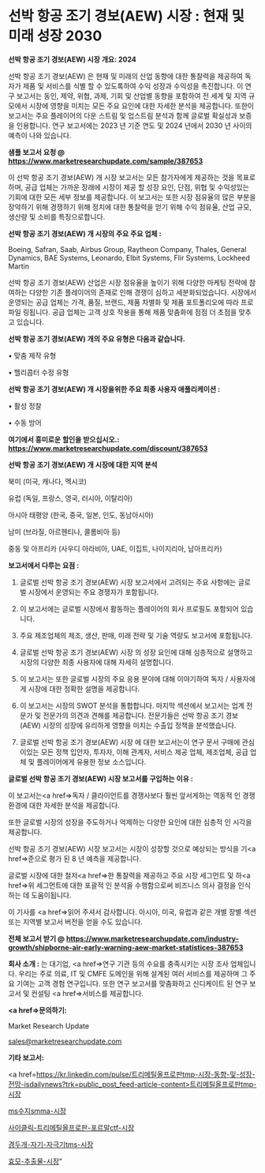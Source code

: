 # 선박 항공 조기 경보(AEW) 시장 : 현재 및 미래 성장 2030

<strong>선박 항공 조기 경보(AEW) 시장 개요: 2024</strong>

선박 항공 조기 경보(AEW) 은 현재 및 미래의 산업 동향에 대한 통찰력을 제공하여 독자가 제품 및 서비스를 식별 할 수 있도록하여 수익 성장과 수익성을 촉진합니다. 이 연구 보고서는 동인, 제약, 위협, 과제, 기회 및 산업별 동향을 포함하여 전 세계 및 지역 규모에서 시장에 영향을 미치는 모든 주요 요인에 대한 자세한 분석을 제공합니다. 또한이 보고서는 주요 플레이어의 다운 스트림 및 업스트림 분석과 함께 글로벌 확실성과 보증을 인용합니다. 연구 보고서에는 2023 년 기준 연도 및 2024 년에서 2030 년 사이의 예측이 나와 있습니다.



<strong>샘플 보고서 요청 @ <a href=https://www.marketresearchupdate.com/sample/387653>https://www.marketresearchupdate.com/sample/387653</a></strong>

이 선박 항공 조기 경보(AEW) 개 시장 보고서는 모든 참가자에게 제공하는 것을 목표로하며, 공급 업체는 가까운 장래에 시장이 제공 할 성장 요인, 단점, 위협 및 수익성있는 기회에 대한 모든 세부 정보를 제공합니다. 이 보고서는 또한 시장 점유율의 많은 부분을 장악하기 위해 경쟁하기 위해 정치에 대한 통찰력을 얻기 위해 수익 점유율, 산업 규모, 생산량 및 소비를 특징으로합니다.



<strong>선박 항공 조기 경보(AEW) 개 시장의 주요 주요 업체 :</strong>

Boeing, Safran, Saab, Airbus Group, Raytheon Company, Thales, General Dynamics, BAE Systems, Leonardo, Elbit Systems, Flir Systems, Lockheed Martin

선박 항공 조기 경보(AEW) 산업은 시장 점유율을 높이기 위해 다양한 마케팅 전략에 참여하는 다양한 기존 플레이어의 존재로 인해 경쟁이 심하고 세분화되었습니다. 시장에서 운영되는 공급 업체는 가격, 품질, 브랜드, 제품 차별화 및 제품 포트폴리오에 따라 프로파일 링됩니다. 공급 업체는 고객 상호 작용을 통해 제품 맞춤화에 점점 더 초점을 맞추고 있습니다.



<strong>선박 항공 조기 경보(AEW) 개의 주요 유형은 다음과 같습니다.</strong>

• 맞춤 제작 유형

• 헬리콥터 수정 유형



<strong>선박 항공 조기 경보(AEW) 개 시장을위한 주요 최종 사용자 애플리케이션 :</strong>

• 활성 정찰

• 수동 방어



<strong>여기에서 흥미로운 할인을 받으십시오.: <a href=https://www.marketresearchupdate.com/discount/387653>https://www.marketresearchupdate.com/discount/387653</a></strong>



<strong>선박 항공 조기 경보(AEW) 개 시장에 대한 지역 분석</strong>

북미 (미국, 캐나다, 멕시코)

유럽 (독일, 프랑스, 영국, 러시아, 이탈리아)

아시아 태평양 (한국, 중국, 일본, 인도, 동남아시아)

남미 (브라질, 아르헨티나, 콜롬비아 등)

중동 및 아프리카 (사우디 아라비아, UAE, 이집트, 나이지리아, 남아프리카)



<strong>보고서에서 다루는 요점 :</strong>

1. 글로벌 선박 항공 조기 경보(AEW) 시장 보고서에서 고려되는 주요 사항에는 글로벌 시장에서 운영되는 주요 경쟁자가 포함됩니다.

2. 이 보고서에는 글로벌 시장에서 활동하는 플레이어의 회사 프로필도 포함되어 있습니다.

3. 주요 제조업체의 제조, 생산, 판매, 미래 전략 및 기술 역량도 보고서에 포함됩니다.

4. 글로벌 선박 항공 조기 경보(AEW) 시장 의 성장 요인에 대해 심층적으로 설명하고 시장의 다양한 최종 사용자에 대해 자세히 설명합니다.

5. 이 보고서는 또한 글로벌 시장의 주요 응용 분야에 대해 이야기하여 독자 / 사용자에게 시장에 대한 정확한 설명을 제공합니다.

6. 이 보고서는 시장의 SWOT 분석을 통합합니다. 마지막 섹션에서 보고서는 업계 전문가 및 전문가의 의견과 견해를 제공합니다. 전문가들은 선박 항공 조기 경보(AEW) 시장의 성장에 유리하게 영향을 미치는 수출입 정책을 분석했습니다.

7. 글로벌 선박 항공 조기 경보(AEW) 시장 에 대한 보고서는이 연구 문서 구매에 관심이있는 모든 정책 입안자, 투자자, 이해 관계자, 서비스 제공 업체, 제조업체, 공급 업체 및 플레이어에게 유용한 정보 소스입니다.



<strong>글로벌 선박 항공 조기 경보(AEW) 시장 보고서를 구입하는 이유 :</strong>

이 보고서는<a href=>독자 / 클</a>라이언트를 경쟁사보다 훨씬 앞서게하는 역동적 인 경쟁 환경에 대한 자세한 분석을 제공합니다.

또한 글로벌 시장의 성장을 주도하거나 억제하는 다양한 요인에 대한 심층적 인 시각을 제공합니다.

선박 항공 조기 경보(AEW) 시장 보고서는 시장이 성장할 것으로 예상되는 방식을 기<a href=>준으로</a> 평가 된 8 년 예측을 제공합니다.

글로벌 시장에 대한 철저<a href=>한 통찰력</a>을 제공하고 주요 시장 세그먼트 및 하<a href=>위 세그</a>먼트에 대한 포괄적 인 분석을 수행함으로써 비즈니스 의사 결정을 인식하는 데 도움이됩니다.

이 기사를 <a href=>읽어 주</a>셔서 감사합니다. 아시아, 미국, 유럽과 같은 개별 장별 섹션 또는 지역별 보고서 버전을 얻을 수도 있습니다.



<strong>전체 보고서 받기 @ <a href=https://www.marketresearchupdate.com/industry-growth/shipborne-air-early-warning-aew-market-statistices-387653>https://www.marketresearchupdate.com/industry-growth/shipborne-air-early-warning-aew-market-statistices-387653</a></strong>



<strong>회사 소개 :</strong>
는 대기업, <a href=>연구 기</a>관 등의 수요를 충족시키는 시장 조사 업체입니다. 우리는 주로 의료, IT 및 CMFE 도메인을 위해 설계된 여러 서비스를 제공하며 그 주요 기여는 고객 경험 연구입니다. 또한 연구 보고서를 맞춤화하고 신디케이트 된 연구 보고서 및 컨설팅 <a href=>서비</a>스를 제공합니다.



<strong><a href=>문의하기:</a></strong>

Market Research Update

sales@marketresearchupdate.com



<strong>기타 보고서:</strong>

<a href=https://kr.linkedin.com/pulse/트리메틸올프로판tmp-시장-동향-및-성장-전망-isdailynews?trk=public_post_feed-article-content>트리메틸올프로판tmp-시장</a>

<a href=https://www.linkedin.com/pulse/ms수지smma-시장-경쟁-분석-및-성장-잠재력-2029-analytics-avenue-adventures-24-ana/>ms수지smma-시장</a>

<a href=https://www.linkedin.com/pulse/사이클릭-트리메틸올프로판-포르말ctf-시장-진입-전략-및-위험-lr3lf/>사이클릭-트리메틸올프로판-포르말ctf-시장</a>

<a href=https://www.linkedin.com/pulse/경두개-자기-자극기tms-시장-경쟁-분석-및-성장-잠재력-2029-market-matrix-musings-analysis-ytyxf/>경두개-자기-자극기tms-시장</a>

<a href=https://www.linkedin.com/pulse/효모-추출물-시장-동향-및-성장-전망-trend-tracking-tips-360-analysis-rd9pc/>효모-추출물-시장</a>"
